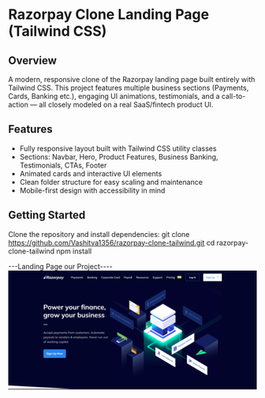 # Razorpay Clone Landing Page (Tailwind CSS)

## Overview
A modern, responsive clone of the Razorpay landing page built entirely with Tailwind CSS. This project features multiple business sections (Payments, Cards, Banking etc.), engaging UI animations, testimonials, and a call-to-action — all closely modeled on a real SaaS/fintech product UI.

## Features
- Fully responsive layout built with Tailwind CSS utility classes
- Sections: Navbar, Hero, Product Features, Business Banking, Testimonials, CTAs, Footer
- Animated cards and interactive UI elements
- Clean folder structure for easy scaling and maintenance
- Mobile-first design with accessibility in mind

## Getting Started
Clone the repository and install dependencies:
git clone https://github.com/Vashitva1356/razorpay-clone-tailwind.git
cd razorpay-clone-tailwind
npm install

---Landing Page our Project----
![Project Screenshot](images/image.png)


